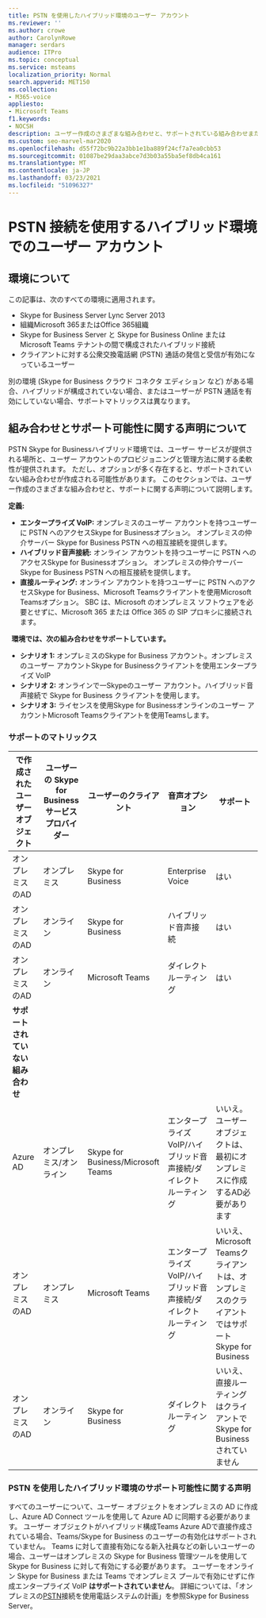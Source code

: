 ```yaml
---
title: PSTN を使用したハイブリッド環境のユーザー アカウント
ms.reviewer: ''
ms.author: crowe
author: CarolynRowe
manager: serdars
audience: ITPro
ms.topic: conceptual
ms.service: msteams
localization_priority: Normal
search.appverid: MET150
ms.collection:
- M365-voice
appliesto:
- Microsoft Teams
f1.keywords:
- NOCSH
description: ユーザー作成のさまざまな組み合わせと、サポートされている組み合わせまたはサポートされていない組み合わせについて学習します。
ms.custom: seo-marvel-mar2020
ms.openlocfilehash: d55f72bc9b22a3bb1e1ba889f24cf7a7ea0cbb53
ms.sourcegitcommit: 01087be29daa3abce7d3b03a55ba5ef8db4ca161
ms.translationtype: MT
ms.contentlocale: ja-JP
ms.lasthandoff: 03/23/2021
ms.locfileid: "51096327"
---
```

# <a name="user-accounts-in-a-hybrid-environment-with-pstn-connectivity"></a>PSTN 接続を使用するハイブリッド環境でのユーザー アカウント

## <a name="about-the-environment"></a>環境について

この記事は、次のすべての環境に適用されます。 
 
- Skype for Business Server Lync Server 2013 
- 組織Microsoft 365またはOffice 365組織 
- Skype for Business Server と Skype for Business Online または Microsoft Teams テナントの間で構成されたハイブリッド接続 
- クライアントに対する公衆交換電話網 (PSTN) 通話の発信と受信が有効になっているユーザー

 
別の環境 (Skype for Business クラウド コネクタ エディション など) がある場合、ハイブリッドが構成されていない場合、またはユーザーが PSTN 通話を有効にしていない場合、サポートマトリックスは異なります。  

## <a name="about-the-combinations-and-the-supportability-statement"></a>組み合わせとサポート可能性に関する声明について  

PSTN Skype for Businessハイブリッド環境では、ユーザー サービスが提供される場所と、ユーザー アカウントのプロビジョニングと管理方法に関する柔軟性が提供されます。 ただし、オプションが多く存在すると、サポートされていない組み合わせが作成される可能性があります。 このセクションでは、ユーザー作成のさまざまな組み合わせと、サポートに関する声明について説明します。


**定義:**   
- **エンタープライズ VoIP:** オンプレミスのユーザー アカウントを持つユーザーに PSTN へのアクセスSkype for Businessオプション。 オンプレミスの仲介サーバー Skype for Business PSTN への相互接続を提供します。  
- **ハイブリッド音声接続:** オンライン アカウントを持つユーザーに PSTN へのアクセスSkype for Businessオプション。 オンプレミスの仲介サーバー Skype for Business PSTN への相互接続を提供します。 
- **直接ルーティング:** オンライン アカウントを持つユーザーに PSTN へのアクセスSkype for Business、Microsoft Teamsクライアントを使用Microsoft Teamsオプション。 SBC は、Microsoft のオンプレミス ソフトウェアを必要とせずに、Microsoft 365 または Office 365 の SIP プロキシに接続されます。

  
**環境では、次の組み合わせをサポートしています。**
- **シナリオ 1:** オンプレミスのSkype for Business アカウント。オンプレミスのユーザー アカウントSkype for Businessクライアントを使用エンタープライズ VoIP
- **シナリオ 2:** オンラインで一Skypeのユーザー アカウント。ハイブリッド音声接続で Skype for Business クライアントを使用します。
- **シナリオ 3:** ライセンスを使用Skype for Businessオンラインのユーザー アカウントMicrosoft Teamsクライアントを使用Teamsします。
 
### <a name="supportability-matrix"></a>サポートのマトリックス


|**で作成されたユーザー オブジェクト**  |**ユーザーの Skype for Business サービス プロバイダー**|**ユーザーのクライアント**|**音声オプション**|**サポート**|
| ------------ | --------- | --------- | --------- | -------- |
|オンプレミスのAD| オンプレミス |Skype for Business   | Enterprise Voice   |はい|
|オンプレミスのAD|オンライン| Skype for Business  | ハイブリッド音声接続   |はい |
|オンプレミスのAD|オンライン |Microsoft Teams |ダイレクト ルーティング  |はい |
|**サポートされていない組み合わせ**    | |         |         |      |
|Azure AD| オンプレミス/オンライン | Skype for Business/Microsoft Teams|エンタープライズ VoIP/ハイブリッド音声接続/ダイレクト ルーティング  |いいえ。ユーザー オブジェクトは、最初にオンプレミスに作成するAD必要があります |
|オンプレミスのAD  |オンプレミス| Microsoft Teams| エンタープライズ VoIP/ハイブリッド音声接続/ダイレクト ルーティング   |いいえ、Microsoft Teamsクライアントは、オンプレミスのクライアントではサポートSkype for Business |     
|オンプレミスのAD  |オンライン |Skype for Business  | ダイレクト ルーティング  |いいえ、直接ルーティングはクライアントでSkype for Businessされていません  |


### <a name="supportability-statement-for-the-hybrid-environment-with-pstn"></a>PSTN を使用したハイブリッド環境のサポート可能性に関する声明

すべてのユーザーについて、ユーザー オブジェクトをオンプレミスの AD に作成し、Azure AD Connect ツールを使用して Azure AD に同期する必要があります。 ユーザー オブジェクトがハイブリッド構成Teams Azure ADで直接作成されている場合、Teams/Skype for Business のユーザーの有効化はサポートされていません。 Teams に対して直接有効になる新入社員などの新しいユーザーの場合、ユーザーはオンプレミスの Skype for Business 管理ツールを使用して Skype for Business に対して有効にする必要があります。 ユーザーをオンライン Skype for Business または Teams でオンプレミス プールで有効にせずに作成エンタープライズ VoIP **はサポートされていません**。 詳細については、「オンプレミスの[PSTN](/skypeforbusiness/skype-for-business-hybrid-solutions/plan-your-phone-system-cloud-pbx-solution/plan-phone-system-with-on-premises-pstn-connectivity)接続を使用電話システムの計画」を参照Skype for Business Server。